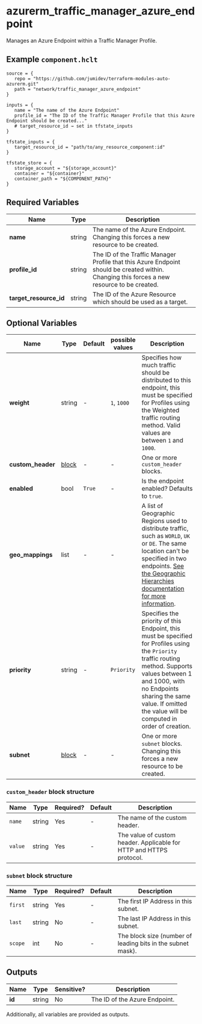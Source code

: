 # azurerm_traffic_manager_azure_endpoint

Manages an Azure Endpoint within a Traffic Manager Profile.

## Example `component.hclt`

```hcl
source = {
   repo = "https://github.com/jumidev/terraform-modules-auto-azurerm.git"   
   path = "network/traffic_manager_azure_endpoint"   
}

inputs = {
   name = "The name of the Azure Endpoint"   
   profile_id = "The ID of the Traffic Manager Profile that this Azure Endpoint should be created..."   
   # target_resource_id → set in tfstate_inputs
}

tfstate_inputs = {
   target_resource_id = "path/to/any_resource_component:id"   
}

tfstate_store = {
   storage_account = "${storage_account}"   
   container = "${container}"   
   container_path = "${COMPONENT_PATH}"   
}

```

## Required Variables

| Name | Type |  Description |
| ---- | --------- |  ----------- |
| **name** | string |  The name of the Azure Endpoint. Changing this forces a new resource to be created. | 
| **profile_id** | string |  The ID of the Traffic Manager Profile that this Azure Endpoint should be created within. Changing this forces a new resource to be created. | 
| **target_resource_id** | string |  The ID of the Azure Resource which should be used as a target. | 

## Optional Variables

| Name | Type |  Default  |  possible values |  Description |
| ---- | --------- |  ----------- | ----------- | ----------- |
| **weight** | string |  -  |  `1`, `1000`  |  Specifies how much traffic should be distributed to this endpoint, this must be specified for Profiles using the Weighted traffic routing method. Valid values are between `1` and `1000`. | 
| **custom_header** | [block](#custom_header-block-structure) |  -  |  -  |  One or more `custom_header` blocks. | 
| **enabled** | bool |  `True`  |  -  |  Is the endpoint enabled? Defaults to `true`. | 
| **geo_mappings** | list |  -  |  -  |  A list of Geographic Regions used to distribute traffic, such as `WORLD`, `UK` or `DE`. The same location can't be specified in two endpoints. [See the Geographic Hierarchies documentation for more information](https://docs.microsoft.com/rest/api/trafficmanager/geographichierarchies/getdefault). | 
| **priority** | string |  -  |  `Priority`  |  Specifies the priority of this Endpoint, this must be specified for Profiles using the `Priority` traffic routing method. Supports values between 1 and 1000, with no Endpoints sharing the same value. If omitted the value will be computed in order of creation. | 
| **subnet** | [block](#subnet-block-structure) |  -  |  -  |  One or more `subnet` blocks. Changing this forces a new resource to be created. | 

### `custom_header` block structure

| Name | Type | Required? | Default | Description |
| ---- | ---- | --------- | ------- | ----------- |
| `name` | string | Yes | - | The name of the custom header. |
| `value` | string | Yes | - | The value of custom header. Applicable for HTTP and HTTPS protocol. |

### `subnet` block structure

| Name | Type | Required? | Default | Description |
| ---- | ---- | --------- | ------- | ----------- |
| `first` | string | Yes | - | The first IP Address in this subnet. |
| `last` | string | No | - | The last IP Address in this subnet. |
| `scope` | int | No | - | The block size (number of leading bits in the subnet mask). |



## Outputs

| Name | Type | Sensitive? | Description |
| ---- | ---- | --------- | --------- |
| **id** | string | No  | The ID of the Azure Endpoint. | 

Additionally, all variables are provided as outputs.
